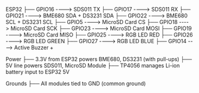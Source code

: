 ESP32
├── GPIO16 ----> SDS011 TX
├── GPIO17 ----> SDS011 RX
├── GPIO21 ----> BME680 SDA + DS3231 SDA
├── GPIO22 ----> BME680 SCL + DS3231 SCL
├── GPIO5  ----> MicroSD Card CS
├── GPIO18 ----> MicroSD Card SCK
├── GPIO23 ----> MicroSD Card MOSI
├── GPIO19 ----> MicroSD Card MISO
├── GPIO25 ----> RGB LED RED
├── GPIO26 ----> RGB LED GREEN
├── GPIO27 ----> RGB LED BLUE
├── GPIO14 ----> Active Buzzer +

Power
├── 3.3V from ESP32 powers BME680, DS3231 (with pull-ups)
├── 5V line powers SDS011, MicroSD Module
├── TP4056 manages Li-ion battery input to ESP32 5V

Grounds
├── All modules tied to GND (common ground)

